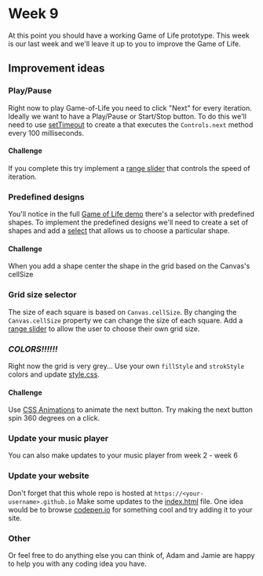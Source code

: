 # Week 9

At this point you should have a working Game of Life prototype. This week is our
last week and we'll leave it up to you to improve the Game of Life.

## Improvement ideas


### Play/Pause

Right now to play Game-of-Life you need to click "Next" for every iteration. Ideally
we want to have a Play/Pause or Start/Stop button. To do this we'll need to use
[setTimeout](https://www.w3schools.com/jsref/met_win_settimeout.asp) to create a
that executes the `Controls.next` method every 100 milliseconds.

#### Challenge

If you complete this try implement a [range slider](https://www.w3schools.com/tags/att_input_type_range.asp)
that controls the speed of iteration.


### Predefined designs

You'll notice in the full [Game of Life demo](https://bitstorm.org/gameoflife/)
there's a selector with predefined shapes. To implement the predefined designs we'll
need to create a set of shapes and add a [select](https://www.w3schools.com/tags/tag_select.asp)
that allows us to choose a particular shape.


#### Challenge

When you add a shape center the shape in the grid based on the Canvas's cellSize


### Grid size selector

The size of each square is based on `Canvas.cellSize`. By changing the `Canvas.cellSize`
property we can change the size of each square. Add a [range slider](https://www.w3schools.com/tags/att_input_type_range.asp)
to allow the user to choose their own grid size.


### ***COLORS!!!!!!***

Right now the grid is very grey... Use your own `fillStyle` and `strokStyle` colors
and update [style.css](/game-of-life/style.css).


#### Challenge

Use [CSS Animations](https://www.w3schools.com/css/css3_animations.asp) to animate
the next button. Try making the next button spin 360 degrees on a click.


### Update your music player

You can also make updates to your music player from week 2 - week 6


### Update your website

Don't forget that this whole repo is hosted at `https://<your-username>.github.io`
Make some updates to the [index.html](/index.html) file. One idea would be to browse
[codepen.io](https://codepen.io/popular/pens/) for something cool and try adding it to
your site.


### Other

Or feel free to do anything else you can think of, Adam and Jamie are happy to help
you with any coding idea you have.
